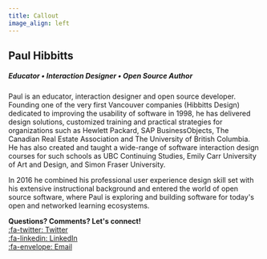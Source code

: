 ```yaml
---
title: Callout
image_align: left
---
```


## Paul Hibbitts

##### Educator • Interaction Designer • Open Source Author

Paul is an educator, interaction designer and open source developer. Founding  one of the very first Vancouver companies (Hibbitts Design) dedicated to improving the usability of software in 1998, he has delivered design solutions, customized training and practical strategies for organizations such as Hewlett Packard, SAP BusinessObjects, The Canadian Real Estate Association and The University of British Columbia. He has also created and taught a wide-range of  software interaction design courses for such schools as UBC Continuing Studies, Emily Carr University of Art and Design, and Simon Fraser University.

In 2016 he combined his professional user experience design skill set with his extensive instructional background and entered the world of open source software, where Paul is exploring and building software for today's open and networked learning ecosystems.

**Questions? Comments? Let's connect!**   
[:fa-twitter: Twitter](https://twitter.com/hibbittsdesign)  
[:fa-linkedin: LinkedIn](https://www.linkedin.com/in/paulhibbitts/)  
[:fa-envelope: Email](mailto:paul@paulhibbitts.com)  
